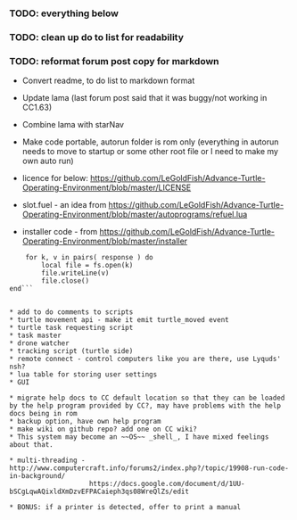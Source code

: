 ### TODO: everything below

### TODO: clean up do to list for readability

### TODO: reformat forum post copy for markdown

* Convert readme, to do list to markdown format

* Update lama (last forum post said that it was buggy/not working in CC1.63)
* Combine lama with starNav

* Make code portable, autorun folder is rom only (everything in autorun needs to move to startup or some other root file or I need to make my own auto run)


* licence for below: https://github.com/LeGoldFish/Advance-Turtle-Operating-Environment/blob/master/LICENSE

* slot.fuel - an idea from https://github.com/LeGoldFish/Advance-Turtle-Operating-Environment/blob/master/autoprograms/refuel.lua
 
* installer code - from https://github.com/LeGoldFish/Advance-Turtle-Operating-Environment/blob/master/installer

```response = http.get(raw.github.com/KingofGamesYami/Advance-Turtle-Operating-Environment/)
	for k, v in pairs( response ) do
		local file = fs.open(k)
		file.writeLine(v)
		file.close()
end```


* add to do comments to scripts
* turtle movement api - make it emit turtle_moved event
* turtle task requesting script
* task master
* drone watcher
* tracking script (turtle side)
* remote connect - control computers like you are there, use Lyquds' nsh?
* lua table for storing user settings
* GUI

* migrate help docs to CC default location so that they can be loaded by the help program provided by CC?, may have problems with the help docs being in rom
* backup option, have own help program
* make wiki on github repo? add one on CC wiki?
* This system may become an ~~OS~~ _shell_, I have mixed feelings about that.

* multi-threading - http://www.computercraft.info/forums2/index.php?/topic/19908-run-code-in-background/
					https://docs.google.com/document/d/1UU-bSCgLqwAQixldXmDzvEFPACaieph3qs08WreQlZs/edit
					
* BONUS: if a printer is detected, offer to print a manual
